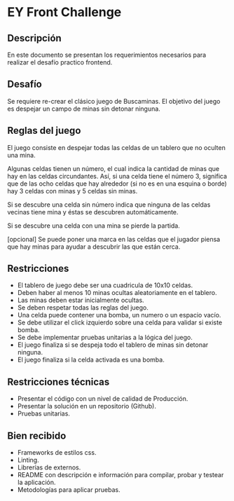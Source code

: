 # EY Front Challenge

## Descripción
En este documento se presentan los requerimientos necesarios para realizar el desafío practico frontend.

## Desafío
Se requiere re-crear el clásico juego de Buscaminas. El objetivo del juego es despejar un campo de minas sin detonar ninguna.

## Reglas del juego
El juego consiste en despejar todas las celdas de un tablero que no oculten una mina.

Algunas celdas tienen un número, el cual indica la cantidad de minas que hay en las celdas circundantes. Así, si una celda tiene el número 3, significa que de las ocho celdas que hay alrededor (si no es en una esquina o borde) hay 3 celdas con minas y 5 celdas sin minas.

Si se descubre una celda sin número indica que ninguna de las celdas vecinas tiene mina y éstas se descubren automáticamente.

Si se descubre una celda con una mina se pierde la partida.

[opcional]
Se puede poner una marca en las celdas que el jugador piensa que hay minas para ayudar a descubrir las que están cerca.

## Restricciones
- El tablero de juego debe ser una cuadricula de 10x10 celdas.
- Deben haber al menos 10 minas ocultas aleatoriamente en el tablero.
- Las minas deben estar inicialmente ocultas.
- Se deben respetar todas las reglas del juego.
- Una celda puede contener una bomba, un numero o un espacio vacío.
- Se debe utilizar el click izquierdo sobre una celda para validar si existe bomba.
- Se debe implementar pruebas unitarias a la lógica del juego.
- El juego finaliza si se despeja todo el tablero de minas sin detonar ninguna.
- El juego finaliza si la celda activada es una bomba.

## Restricciones técnicas
- Presentar el código con un nivel de calidad de Producción.
- Presentar la solución en un repositorio (Github).
- Pruebas unitarias.

## Bien recibido
- Frameworks de estilos css.
- Linting.
- Librerías de externos.
- README con descripción e información para compilar, probar y testear la aplicación.
- Metodologías para aplicar pruebas.
